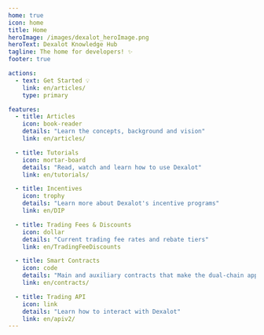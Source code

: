 ```yaml
---
home: true
icon: home
title: Home
heroImage: /images/dexalot_heroImage.png
heroText: Dexalot Knowledge Hub
tagline: The home for developers! ✨
footer: true

actions:
  - text: Get Started 💡
    link: en/articles/
    type: primary

features:
  - title: Articles
    icon: book-reader
    details: "Learn the concepts, background and vision"
    link: en/articles/

  - title: Tutorials
    icon: mortar-board
    details: "Read, watch and learn how to use Dexalot"
    link: en/tutorials/

  - title: Incentives
    icon: trophy
    details: "Learn more about Dexalot's incentive programs"
    link: en/DIP

  - title: Trading Fees & Discounts
    icon: dollar
    details: "Current trading fee rates and rebate tiers"
    link: en/TradingFeeDiscounts

  - title: Smart Contracts
    icon: code
    details: "Main and auxiliary contracts that make the dual-chain application"
    link: en/contracts/

  - title: Trading API
    icon: link
    details: "Learn how to interact with Dexalot"
    link: en/apiv2/
---
```

